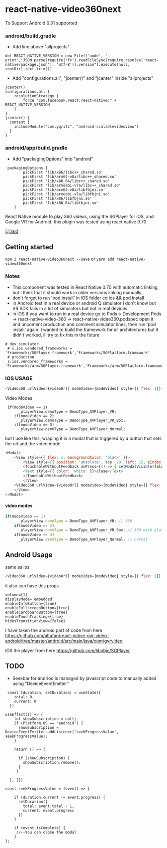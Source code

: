 # react-native-video360next

To Support Android 0.31 supported
### android/build.gradle
- Add line above "allprojects"
```
def REACT_NATIVE_VERSION = new File(['node', '--print',"JSON.parse(require('fs').readFileSync(require.resolve('react-native/package.json'), 'utf-8')).version"].execute(null, rootDir).text.trim())
```

- Add "configurations.all", "jcenter()" and "jcenter" inside "allprojects"
```
jcenter() 
configurations.all {
    resolutionStrategy {
        force "com.facebook.react:react-native:" + REACT_NATIVE_VERSION 
    }
}
jcenter() {
  content {
    includeModule("com.yqritc", "android-scalablevideoview")
  }
}
```

### android/app/build.gradle 
- Add "packagingOptions" into "android"
```
 packagingOptions {
        pickFirst 'lib/x86/libc++_shared.so'
        pickFirst 'lib/arm64-v8a/libc++_shared.so'
        pickFirst 'lib/x86_64/libc++_shared.so'
        pickFirst 'lib/armeabi-v7a/libc++_shared.so'
        pickFirst 'lib/arm64-v8a/libfbjni.so'
        pickFirst 'lib/armeabi-v7a/libfbjni.so'
        pickFirst 'lib/x86/libfbjni.so'
        pickFirst 'lib/x86_64/libfbjni.so'
    }
```

React Native module to play 360 videos, using the SGPlayer for iOS, and Google VR for Android, this plugin was tested using react native 0.70

[![360](https://raw.githubusercontent.com/Rohit687/react-native-video360next/master/360.png "360")](https://raw.githubusercontent.com/Rohit687/react-native-video360next/master/360.png "360")

## Getting started
`npm i react-native-video360next --save`
or
`yarn add react-native-video360next`

### Notes
- This component was tested in React Native 0.70 with automatic linking, but I think that it should work in older versions linking manually.
- don't forget to run 'pod install' in iOS folder
	cd ios && pod install
- in Android test in a real device or android Q simulator I don't know but VR SDK fails in a lot of simulators but not in real devices.
- in iOS if you want to run in a real device go to Pods-> Development Pods -> react-native-video-360 -> react-native-video360.podspec open it and uncoment production and comment simulator lines, then run 'pod install' again. I wanted to build the framework for all architectures but it didn't worked, ill try to fix this in the future

```
# dev simulator
 # s.ios.vendored_frameworks = 'Frameworks/SGPlayer.framework','Frameworks/SGPlatform.framework'
 # production
 s.ios.vendored_frameworks = 'Frameworks/arm/SGPlayer.framework','Frameworks/arm/SGPlatform.framework'
```
### IOS USAGE
```javascript
<Video360 urlVideo={videoUrl} modeVideo={modeVideo} style={{ flex: 1}} />
```
Video Modes
```
 if(modeVideo == 1)
      _playerView.demoType = DemoType_AVPlayer_VR;
    if(modeVideo == 2)
      _playerView.demoType = DemoType_AVPlayer_VR_Box;
    if(modeVideo == 3)
      _playerView.demoType = DemoType_AVPlayer_Normal;
```
but I use like this, wraping it in a modal that is  triggered by a button that sets the url and the video mode.

```javascript
<Modal>
	<View style={{ flex: 1, backgroundColor: 'black' }}>
		<View style={{ position: 'absolute', top: 20, left: 15, zIndex: 10 }}>
		<TouchableWithoutFeedback onPress={() => { setModalVisible(false)}}>
		<Text style={{ color: 'white' }}>close</Text>
		</TouchableWithoutFeedback>
		</View>
	<Video360 urlVideo={videoUrl} modeVideo={modeVideo} style={{ flex: 1}} />
	</View>
</Modal>

```
#### video modes
```javascript
if(modeVideo == 1)
      _playerView.demoType = DemoType_AVPlayer_VR; // 360
    if(modeVideo == 2)
      _playerView.demoType = DemoType_AVPlayer_VR_Box; // 360 with glases
    if(modeVideo == 3)
      _playerView.demoType = DemoType_AVPlayer_Normal; // normal
```
## Android Usage
same as ios
```javascript
<Video360 urlVideo={videoUrl} modeVideo={modeVideo} style={{ flex: 1}} />
```
it also can have this props
```
volume={1}
displayMode='embedded'
enableInfoButton={true}
enableFullscreenButton={true}
enableCardboardButton={true}
enableTouchTracking={true}
hidesTransitionView={false}
```
I have taken the android part of code from here
https://github.com/altafan/react-native-gvr-video-android/tree/master/android/src/main/java/com/gvrvideo

iOS the player from here
https://github.com/libobjc/SGPlayer


## TODO

- Seekbar for andriod is managed by javascript code to manually added using "DeviceEventEmitter"
```
 const [duration, setDuration] = useState({
    total: 0,
    current: 0
  })
```
```
useEffect(() => {
    let showSubscription = null;
    if (Platform.OS == 'android') {
      showSubscription = DeviceEventEmitter.addListener('seekProgressValue', seekProgressValue);
    }

    return () => {
     
      if (showSubscription) {
        showSubscription.remove();
      }
     }

  }, [])
```
```
const seekProgressValue = (event) => {

    if (duration.current != event.progress) {
      setDuration({
        total: event.total - 1,
        current: event.progress
      })
    }

    if (event.isComplete) {
     //--You can close the modal
    }
};
```

